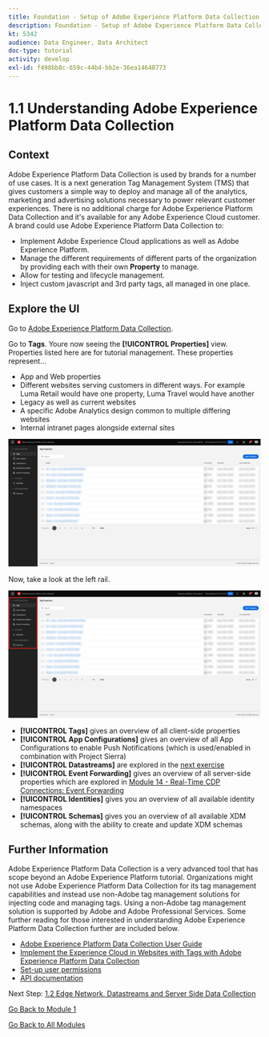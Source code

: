 ```yaml
---
title: Foundation - Setup of Adobe Experience Platform Data Collection and the Web SDK extension - Explaining Adobe Experience Platform Data Collection
description: Foundation - Setup of Adobe Experience Platform Data Collection and the Web SDK extension - Explaining Adobe Experience Platform Data Collection
kt: 5342
audience: Data Engineer, Data Architect
doc-type: tutorial
activity: develop
exl-id: f498bb8c-659c-44b4-bb2e-36ea14640773
---
```

# 1.1 Understanding Adobe Experience Platform Data Collection

## Context

Adobe Experience Platform Data Collection is used by brands for a number of use cases. It is a next generation Tag Management System (TMS) that gives customers a simple way to deploy and manage all of the analytics, marketing and advertising solutions necessary to power relevant customer experiences. There is no additional charge for Adobe Experience Platform Data Collection and it's available for any Adobe Experience Cloud customer. A brand could use Adobe Experience Platform Data Collection to:

- Implement Adobe Experience Cloud applications as well as Adobe Experience Platform.
- Manage the different requirements of different parts of the organization by providing each with their own **Property** to manage.
- Allow for testing and lifecycle management.
- Inject custom javascript and 3rd party tags, all managed in one place.

## Explore the UI

Go to [Adobe Experience Platform Data Collection](https://experience.adobe.com/#/data-collection/).

Go to **Tags**. Youre now seeing the **[!UICONTROL Properties]** view. Properties listed here are for tutorial management. These properties represent...

- App and Web properties
- Different websites serving customers in different ways. For example Luma Retail would have one property, Luma Travel would have another
- Legacy as well as current websites
- A specific Adobe Analytics design common to multiple differing websites
- Internal intranet pages alongside external sites

![Launch Properties View](./images/launch1.png)

Now, take a look at the left rail.

![Launch Left Rail](./images/launch2.png)

- **[!UICONTROL Tags]** gives an overview of all client-side properties
- **[!UICONTROL App Configurations]** gives an overview of all App Configurations to enable Push Notifications (which is used/enabled in combination with Project Sierra)
- **[!UICONTROL Datastreams]** are explored in the [next exercise](./ex2.md)
- **[!UICONTROL Event Forwarding]** gives an overview of all server-side properties which are explored in [Module 14 - Real-Time CDP Connections: Event Forwarding](../module14/aep-data-collection-ssf.md)
- **[!UICONTROL Identities]** gives you an overview of all available identity namespaces
- **[!UICONTROL Schemas]** gives you an overview of all available XDM schemas, along with the ability to create and update XDM schemas

## Further Information

Adobe Experience Platform Data Collection is a very advanced tool that has scope beyond an Adobe Experience Platform tutorial. Organizations might not use Adobe Experience Platform Data Collection for its tag management capabilities and instead use non-Adobe tag management solutions for injecting code and managing tags. Using a non-Adobe tag management solution is supported by Adobe and Adobe Professional Services. 
Some further reading for those interested in understanding Adobe Experience Platform Data Collection further are included below.

- [Adobe Experience Platform Data Collection User Guide](https://experienceleague.adobe.com/docs/experience-platform/tags/home.html)
- [Implement the Experience Cloud in Websites with Tags with Adobe Experience Platform Data Collection](https://experienceleague.adobe.com/docs/core-services-learn/implement-in-websites-with-launch/index.html)
- [Set-up user permissions](https://experienceleague.adobe.com/docs/experience-platform/tags/admin/user-permissions.html)
- [API documentation](https://developer.adobelaunch.com/api/)

Next Step: [1.2 Edge Network, Datastreams and Server Side Data Collection](./ex2.md)

[Go Back to Module 1](./data-ingestion-launch-web-sdk.md)

[Go Back to All Modules](./../../overview.md)
